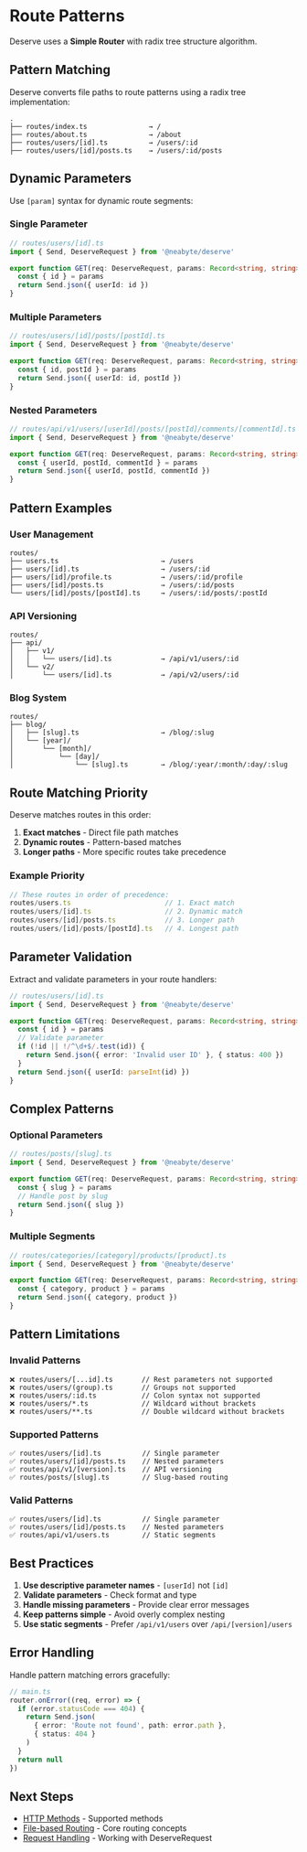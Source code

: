 # Route Patterns

Deserve uses a **Simple Router** with radix tree structure algorithm.

## Pattern Matching

Deserve converts file paths to route patterns using a radix tree implementation:

```
.
├── routes/index.ts               → /
├── routes/about.ts               → /about
├── routes/users/[id].ts          → /users/:id
├── routes/users/[id]/posts.ts    → /users/:id/posts
```

## Dynamic Parameters

Use `[param]` syntax for dynamic route segments:

### Single Parameter
```typescript
// routes/users/[id].ts
import { Send, DeserveRequest } from '@neabyte/deserve'

export function GET(req: DeserveRequest, params: Record<string, string>) {
  const { id } = params
  return Send.json({ userId: id })
}
```

### Multiple Parameters
```typescript
// routes/users/[id]/posts/[postId].ts
import { Send, DeserveRequest } from '@neabyte/deserve'

export function GET(req: DeserveRequest, params: Record<string, string>) {
  const { id, postId } = params
  return Send.json({ userId: id, postId })
}
```

### Nested Parameters
```typescript
// routes/api/v1/users/[userId]/posts/[postId]/comments/[commentId].ts
import { Send, DeserveRequest } from '@neabyte/deserve'

export function GET(req: DeserveRequest, params: Record<string, string>) {
  const { userId, postId, commentId } = params
  return Send.json({ userId, postId, commentId })
}
```

## Pattern Examples

### User Management
```
routes/
├── users.ts                         → /users
├── users/[id].ts                    → /users/:id
├── users/[id]/profile.ts            → /users/:id/profile
├── users/[id]/posts.ts              → /users/:id/posts
└── users/[id]/posts/[postId].ts     → /users/:id/posts/:postId
```

### API Versioning
```
routes/
├── api/
│   ├── v1/
│   │   └── users/[id].ts            → /api/v1/users/:id
│   └── v2/
│       └── users/[id].ts            → /api/v2/users/:id
```

### Blog System
```
routes/
├── blog/
│   ├── [slug].ts                    → /blog/:slug
│   └── [year]/
│       └── [month]/
│           └── [day]/
│               └── [slug].ts        → /blog/:year/:month/:day/:slug
```

## Route Matching Priority

Deserve matches routes in this order:

1. **Exact matches** - Direct file path matches
2. **Dynamic routes** - Pattern-based matches
3. **Longer paths** - More specific routes take precedence

### Example Priority
```typescript
// These routes in order of precedence:
routes/users.ts                       // 1. Exact match
routes/users/[id].ts                  // 2. Dynamic match
routes/users/[id]/posts.ts            // 3. Longer path
routes/users/[id]/posts/[postId].ts   // 4. Longest path
```

## Parameter Validation

Extract and validate parameters in your route handlers:

```typescript
// routes/users/[id].ts
import { Send, DeserveRequest } from '@neabyte/deserve'

export function GET(req: DeserveRequest, params: Record<string, string>) {
  const { id } = params
  // Validate parameter
  if (!id || !/^\d+$/.test(id)) {
    return Send.json({ error: 'Invalid user ID' }, { status: 400 })
  }
  return Send.json({ userId: parseInt(id) })
}
```

## Complex Patterns

### Optional Parameters
```typescript
// routes/posts/[slug].ts
import { Send, DeserveRequest } from '@neabyte/deserve'

export function GET(req: DeserveRequest, params: Record<string, string>) {
  const { slug } = params
  // Handle post by slug
  return Send.json({ slug })
}
```

### Multiple Segments
```typescript
// routes/categories/[category]/products/[product].ts
import { Send, DeserveRequest } from '@neabyte/deserve'

export function GET(req: DeserveRequest, params: Record<string, string>) {
  const { category, product } = params
  return Send.json({ category, product })
}
```

## Pattern Limitations

### Invalid Patterns
```
❌ routes/users/[...id].ts       // Rest parameters not supported
❌ routes/users/(group).ts       // Groups not supported
❌ routes/users/:id.ts           // Colon syntax not supported
❌ routes/users/*.ts             // Wildcard without brackets
❌ routes/users/**.ts            // Double wildcard without brackets
```

### Supported Patterns
```
✅ routes/users/[id].ts          // Single parameter
✅ routes/users/[id]/posts.ts    // Nested parameters
✅ routes/api/v1/[version].ts    // API versioning
✅ routes/posts/[slug].ts        // Slug-based routing
```

### Valid Patterns
```
✅ routes/users/[id].ts          // Single parameter
✅ routes/users/[id]/posts.ts    // Nested parameters
✅ routes/api/v1/users.ts        // Static segments
```

## Best Practices

1. **Use descriptive parameter names** - `[userId]` not `[id]`
2. **Validate parameters** - Check format and type
3. **Handle missing parameters** - Provide clear error messages
4. **Keep patterns simple** - Avoid overly complex nesting
5. **Use static segments** - Prefer `/api/v1/users` over `/api/[version]/users`

## Error Handling

Handle pattern matching errors gracefully:

```typescript
// main.ts
router.onError((req, error) => {
  if (error.statusCode === 404) {
    return Send.json(
      { error: 'Route not found', path: error.path },
      { status: 404 }
    )
  }
  return null
})
```

## Next Steps

- [HTTP Methods](/core-concepts/http-methods) - Supported methods
- [File-based Routing](/core-concepts/file-based-routing) - Core routing concepts
- [Request Handling](/core-concepts/request-handling) - Working with DeserveRequest
